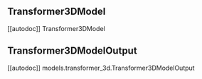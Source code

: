 
## Transformer3DModel

[[autodoc]] Transformer3DModel

## Transformer3DModelOutput

[[autodoc]] models.transformer_3d.Transformer3DModelOutput

